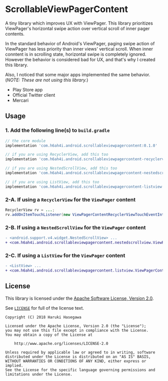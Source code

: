 ScrollableViewPagerContent
===============

A tiny library which improves UX with ViewPager. This library prioritizes ViewPager's horizontal swipe action over vertical scroll of inner pager contents.

In the standard behavior of Android's ViewPager, paging swipe action of ViewPager has less priority than inner views' vertical scroll. When inner conntent is in scrolling state, horizontal swipe is completely ignored. However the behavior is considered bad for UX, and that's why I created this library.

Also, I noticed that some major apps implememted the same behavior. (*NOTE: These are not using this library.*)

- Play Store app
- Official Twitter client
- Mercari


Usage
---

### 1. Add the following line(s) to `build.gradle`

```gradle
// the core module
implementation 'com.h6ah4i.android.scrollableviewpagercontent:0.1.0'

// if you are using RecyclerView, add this too
implementation 'com.h6ah4i.android.scrollableviewpagercontent-recyclerview:0.1.0'

// if you are using NestedScrollView, add this too
implementation 'com.h6ah4i.android.scrollableviewpagercontent-nestedscrollview:0.1.0'

// if you are using ListView, add this too
implementation 'com.h6ah4i.android.scrollableviewpagercontent-listview:0.1.0'

```

### 2-A. If using a `RecyclerView` for the `ViewPager` content

```java
RecyclerView rv = ...;
rv.addOnItemTouchListener(new ViewPagerContentRecyclerViewTouchEventInterceptor());
```


### 2-B. If using a `NestedScrollView` for the `ViewPager` content

```diff
- <android.support.v4.widget.NestedScrollView> ...
+ <com.h6ah4i.android.scrollableviewpagercontent.nestedscrollview.ViewPagerContentNestedScrollView> ...

```


### 2-C. If using a `ListView` for the `ViewPager` content

```diff
- <ListView> ...
+ <com.h6ah4i.android.scrollableviewpagercontent.listview.ViewPagerContentListView> ...

```


License
---

This library is licensed under the [Apache Software License, Version 2.0](http://www.apache.org/licenses/LICENSE-2.0).

See [`LICENSE`](LICENSE) for full of the license text.

    Copyright (C) 2018 Haruki Hasegawa

    Licensed under the Apache License, Version 2.0 (the "License");
    you may not use this file except in compliance with the License.
    You may obtain a copy of the License at

        http://www.apache.org/licenses/LICENSE-2.0

    Unless required by applicable law or agreed to in writing, software
    distributed under the License is distributed on an "AS IS" BASIS,
    WITHOUT WARRANTIES OR CONDITIONS OF ANY KIND, either express or implied.
    See the License for the specific language governing permissions and
    limitations under the License.
